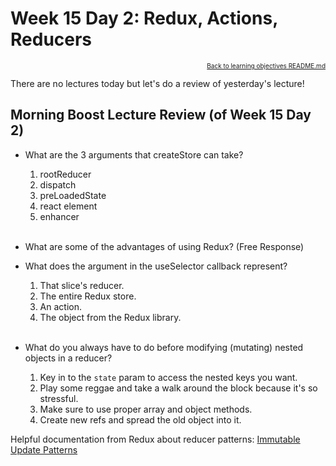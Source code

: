 # Week 15 Day 2: Redux, Actions, Reducers

<a name="#readme-top"></a>

<p align="right" style="font-size:10px">
  <a href="./README.md">Back to learning objectives README.md</a>
</p>

There are no lectures today but let's do a review of yesterday's lecture!

## Morning Boost Lecture Review (of Week 15 Day 2)

- What are the 3 arguments that createStore can take?
  1. rootReducer
  2. dispatch
  3. preLoadedState
  4. react element
  5. enhancer <br></br>

- What are some of the advantages of using Redux? (Free Response)

- What does the argument in the useSelector callback represent?
  1. That slice's reducer.
  2. The entire Redux store.
  3. An action.
  4. The object from the Redux library. <br></br>

- What do you always have to do before modifying (mutating) nested objects in a
  reducer?
  1. Key in to the `state` param to access the nested keys you want.
  2. Play some reggae and take a walk around the block because it's so
     stressful.
  3. Make sure to use proper array and object methods.
  4. Create new refs and spread the old object into it.


Helpful documentation from Redux about reducer patterns: [Immutable Update
Patterns](https://redux.js.org/usage/structuring-reducers/immutable-update-patterns)
